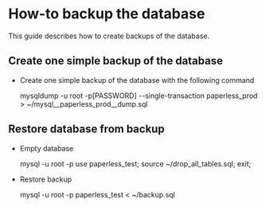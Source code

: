 # How-to backup the database

This guide describes how to create backups of the database.


## Create one simple backup of the database

* Create one simple backup of the database with the following command

	mysqldump -u root -p[PASSWORD] --single-transaction paperless_prod > ~/mysql__paperless_prod__dump.sql


## Restore database from backup

* Empty database

	mysql -u root -p
	use paperless_test;
	source ~/drop_all_tables.sql;
	exit;

* Restore backup

	mysql -u root -p paperless_test < ~/backup.sql

